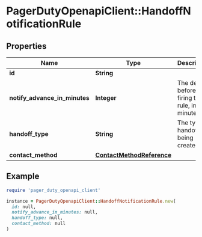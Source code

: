 # PagerDutyOpenapiClient::HandoffNotificationRule

## Properties

| Name | Type | Description | Notes |
| ---- | ---- | ----------- | ----- |
| **id** | **String** |  | [readonly] |
| **notify_advance_in_minutes** | **Integer** | The delay before firing the rule, in minutes. | [optional] |
| **handoff_type** | **String** | The type of handoff being created. | [default to &#39;both&#39;] |
| **contact_method** | [**ContactMethodReference**](ContactMethodReference.md) |  |  |

## Example

```ruby
require 'pager_duty_openapi_client'

instance = PagerDutyOpenapiClient::HandoffNotificationRule.new(
  id: null,
  notify_advance_in_minutes: null,
  handoff_type: null,
  contact_method: null
)
```

